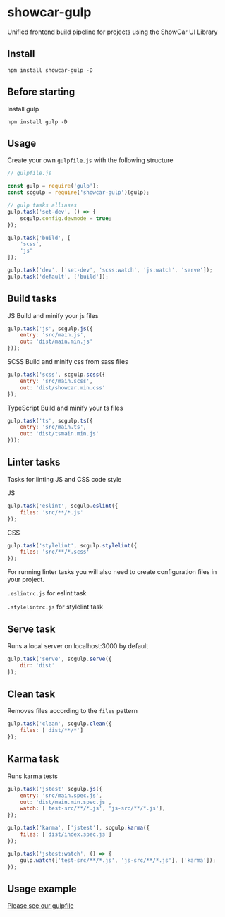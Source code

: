 # showcar-gulp

Unified frontend build pipeline for projects using the ShowCar UI Library

## Install
```
npm install showcar-gulp -D
```

## Before starting

Install gulp

```
npm install gulp -D
```

## Usage

Create your own `gulpfile.js` with the following structure

```js
// gulpfile.js

const gulp = require('gulp');
const scgulp = require('showcar-gulp')(gulp);

// gulp tasks alliases
gulp.task('set-dev', () => {
    scgulp.config.devmode = true;
});

gulp.task('build', [
    'scss',
    'js'
]);

gulp.task('dev', ['set-dev', 'scss:watch', 'js:watch', 'serve']);
gulp.task('default', ['build']);
```

## Build tasks

JS
Build and minify your js files

```js
gulp.task('js', scgulp.js({
    entry: 'src/main.js',
    out: 'dist/main.min.js'
}));
```

SCSS
Build and minify css from sass files

```js
gulp.task('scss', scgulp.scss({
    entry: 'src/main.scss',
    out: 'dist/showcar.min.css'
});
```


TypeScript
Build and minify your ts files

```js
gulp.task('ts', scgulp.ts({
    entry: 'src/main.ts',
    out: 'dist/tsmain.min.js'
}));
```

## Linter tasks

Tasks for linting JS and CSS code style

JS
```js
gulp.task('eslint', scgulp.eslint({
    files: 'src/**/*.js'
});
```
CSS
```js
gulp.task('stylelint', scgulp.stylelint({
    files: 'src/**/*.scss'
});
```

For running linter tasks you will also need to create configuration files in your project.

`.eslintrc.js` for eslint task

`.stylelintrc.js` for stylelint task


## Serve task
Runs a local server on localhost:3000 by default

```js
gulp.task('serve', scgulp.serve({
    dir: 'dist'
});
```


## Clean task
Removes files according to the `files` pattern

```js
gulp.task('clean', scgulp.clean({
    files: ['dist/**/*']
});
```


## Karma task

Runs karma tests

```js
gulp.task('jstest' scgulp.js({
    entry: 'src/main.spec.js',
    out: 'dist/main.min.spec.js',
    watch: ['test-src/**/*.js', 'js-src/**/*.js'],
});

gulp.task('karma', ['jstest'], scgulp.karma({
    files: ['dist/index.spec.js']
});

gulp.task('jstest:watch', () => {
    gulp.watch(['test-src/**/*.js', 'js-src/**/*.js'], ['karma']);
});
```

<!--### Cross-browser testing on saucelabs

Please note, running tests on saucelabs requires `SAUCE_USERNAME` and `SAUCE_ACCESS_KEY` env variables to be set correctly.

```js
karma: {
    dependencies: ['jstest'],
    files: ['dist/index.spec.js'],
    sauceLabs: {
        startConnect: true
        // all available options are here: https://github.com/karma-runner/karma-sauce-launcher
    }
}
```-->

## Usage example

[Please see our gulpfile](./gulpfile.js)
